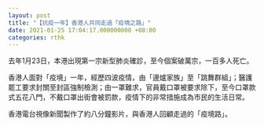 ```yaml
---
layout: post
title: "【抗疫一年】香港人共同走過「疫境之路」"
date: 2021-01-25 17:04:17.000000000 +08:00
categories: rthk
---
```


去年1月23日，本港出現第一宗新型肺炎確診，至今個案破萬宗，一百多人死亡。

香港人面對「疫境」一年，經歷四波疫情，由「邊爐家族」至「跳舞群組」；醫護罷工要求封關至封區強制檢測；由一罩難求，官員戴口罩被要求除下，至今口罩款式五花八門，不戴口罩出街會被罰款，疫情下的非常措施成為市民的生活日常。

香港電台視像新聞製作了約八分鐘影片，與香港人回顧走過的「疫境路」。
